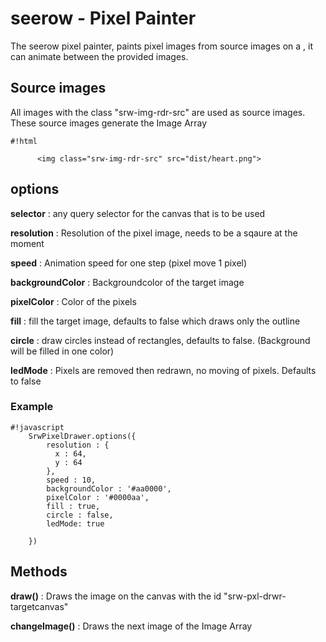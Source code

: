 seerow - Pixel Painter
===============================================================================

The seerow pixel painter, paints pixel images from source images on a <canvas>, it can animate between the provided images.

## Source images  ##

All images with the class "srw-img-rdr-src" are used as source images. These source images generate the Image Array

```
#!html

      <img class="srw-img-rdr-src" src="dist/heart.png">

```

## options ##
**selector** :  any query selector for the canvas that is to be used

**resolution** :  Resolution of the pixel image, needs to be a sqaure at the moment

**speed** :  Animation speed for one step (pixel move 1 pixel)

**backgroundColor** :  Backgroundcolor of the target image

**pixelColor** :  Color of the pixels

**fill** : fill the target image, defaults to false which draws only the outline

**circle** : draw circles instead of rectangles, defaults to false. (Background will be filled in one color)

**ledMode** : Pixels are removed then redrawn, no moving of pixels. Defaults to false


### Example ###
```
#!javascript
    SrwPixelDrawer.options({
        resolution : {
          x : 64,
          y : 64
        },
        speed : 10,
        backgroundColor : '#aa0000',
        pixelColor : '#0000aa',
        fill : true,
        circle : false,
        ledMode: true

    })

```

## Methods ##

**draw()** : Draws the image on the canvas with the id "srw-pxl-drwr-targetcanvas"

**changeImage()** : Draws the next image of the Image Array
